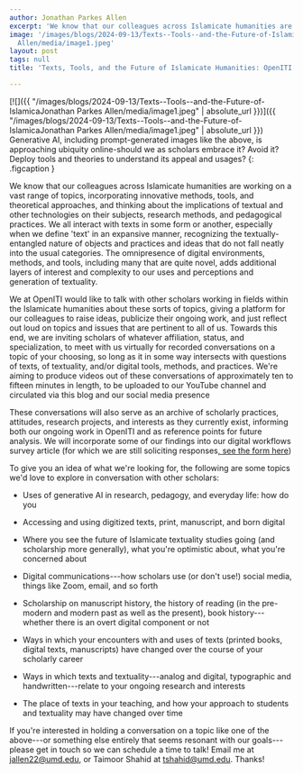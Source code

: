 ```yaml
---
author: Jonathan Parkes Allen
excerpt: 'We know that our colleagues across Islamicate humanities are working on a vast range of topics, incorporating innovative methods, tools, and theoretical approaches, and thinking about the implications of textual and other technologies on their subjects, research methods, and pedagogical practices. We all interact with texts in some form or another, especially when we define 'text' in an expansive manner, recognizing the textually-entangled nature of objects and practices and ideas that do not fall neatly into the usual categories...'
image: '/images/blogs/2024-09-13/Texts--Tools--and-the-Future-of-IslamicaJonathan Parkes
  Allen/media/image1.jpeg'
layout: post
tags: null
title: 'Texts, Tools, and the Future of Islamicate Humanities: OpenITI Conversations'

---
```

[![]({{ "/images/blogs/2024-09-13/Texts--Tools--and-the-Future-of-IslamicaJonathan Parkes Allen/media/image1.jpeg" | absolute_url }})]({{ "/images/blogs/2024-09-13/Texts--Tools--and-the-Future-of-IslamicaJonathan Parkes Allen/media/image1.jpeg" | absolute_url }})
Generative AI, including prompt-generated images like the above, is approaching ubiquity online-should we as scholars embrace it? Avoid it? Deploy tools and theories to understand its appeal and usages?
{: .figcaption }

We know that our colleagues across Islamicate humanities are working on a vast range of topics, incorporating innovative methods, tools, and theoretical approaches, and thinking about the implications of textual and other technologies on their subjects, research methods, and pedagogical practices. We all interact with texts in some form or another, especially when we define 'text' in an expansive manner, recognizing the textually-entangled nature of objects and practices and ideas that do not fall neatly into the usual categories. The omnipresence of digital environments, methods, and tools, including many that are quite novel, adds additional layers of interest and complexity to our uses and perceptions and generation of textuality.

We at OpenITI would like to talk with other scholars working in fields within the Islamicate humanities about these sorts of topics, giving a platform for our colleagues to raise ideas, publicize their ongoing work, and just reflect out loud on topics and issues that are pertinent to all of us. Towards this end, we are inviting scholars of whatever affiliation, status, and specialization, to meet with us virtually for recorded conversations on a topic of your choosing, so long as it in some way intersects with questions of texts, of textuality, and/or digital tools, methods, and practices. We're aiming to produce videos out of these conversations of approximately ten to fifteen minutes in length, to be uploaded to our YouTube channel and circulated via this blog and our social media presence

These conversations will also serve as an archive of scholarly practices, attitudes, research projects, and interests as they currently exist, informing both our ongoing work in OpenITI and as reference points for future analysis. We will incorporate some of our findings into our digital workflows survey article (for which we are still soliciting responses[, see the form here](https://docs.google.com/forms/d/1R_uFvLhXQsJPxe1LUduuJNrhbxx14pfCaK00uEOHx10/edit?ts=66906127))

To give you an idea of what we're looking for, the following are some topics we'd love to explore in conversation with other scholars:

-   Uses of generative AI in research, pedagogy, and everyday life: how do you

-   Accessing and using digitized texts, print, manuscript, and born digital

-   Where you see the future of Islamicate textuality studies going (and scholarship more generally), what you're optimistic about, what you're concerned about

-   Digital communications---how scholars use (or don't use!) social media, things like Zoom, email, and so forth

-   Scholarship on manuscript history, the history of reading (in the pre-modern and modern past as well as the present), book history---whether there is an overt digital component or not

-   Ways in which your encounters with and uses of texts (printed books, digital texts, manuscripts) have changed over the course of your scholarly career

-   Ways in which texts and textuality---analog and digital, typographic and handwritten---relate to your ongoing research and interests

-   The place of texts in your teaching, and how your approach to students and textuality may have changed over time

If you're interested in holding a conversation on a topic like one of the above---or something else entirely that seems resonant with our goals---please get in touch so we can schedule a time to talk! Email me at <jallen22@umd.edu>, or Taimoor Shahid at <tshahid@umd.edu>. Thanks!
